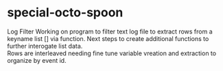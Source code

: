 # special-octo-spoon
Log Filter
Working on program to filter text log file to extract rows from a keyname list [] via function.
Next steps to create additional functions to further interogate list data.  
Rows are interleaved needing fine tune variable vreation and extraction to organize by event id.

